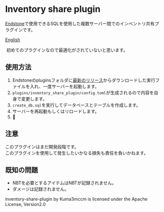 # Inventory share plugin
[Endstone](https://github.com/EndstoneMC/endstone "Endstone")で使用できるSQLを使用した複数サーバー間でのインベントリ共有プラグインです。

[English](https://github.com/Kuma3mccm/inventory-share-plugin/blob/master/README.md)

​
初めてのプラグインなので最適化がされていないと思います。
​
## 使用方法
1. Endstoneのpluginsフォルダに[最新のリリース](https://github.com/Kuma3mccm/inventory-share-plugin/releases/latest)からダウンロードした実行ファイルを入れ、一度サーバーを起動します。
2. `plugins/inventory_share_plugin/config.toml`が生成されるので内容を自身で変更します。
3. `create_db.sql`を実行してデータベースとテーブルを作成します。
4. サーバーを再起動もしくはリロードします。
5. :partying_face: 

## 注意
このプラグインはまだ開発段階です。\
このプラグインを使用して発生したいかなる損失も責任を負いかねます。

## 既知の問題
- NBTを必要とするアイテムはNBTが記録されません。
- ダメージは記録されません。

inventory-share-plugin by Kuma3mccm is licensed under the Apache License, Version2.0
